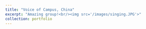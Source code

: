```yaml
---
title: "Voice of Campus, China"
excerpt: "Amazing group!<br/><img src='/images/singing.JPG'>"
collection: portfolio
---
```


